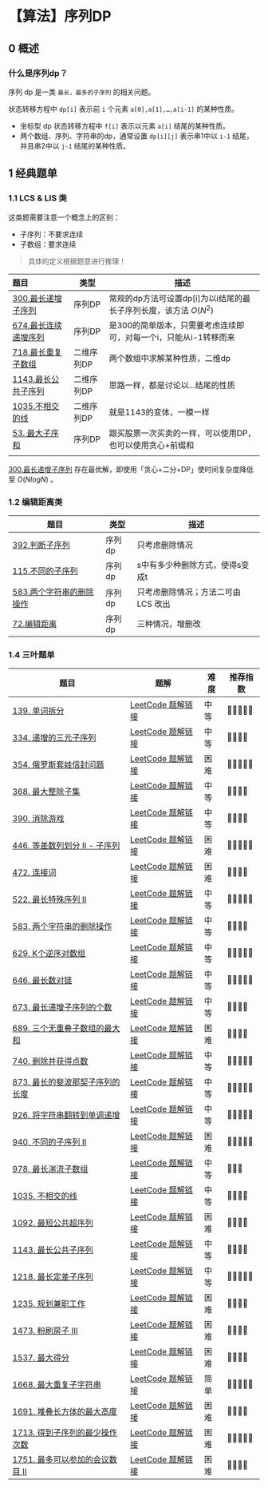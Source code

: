 # 【算法】序列DP

## 0 概述

### 什么是序列dp？

序列 dp 是一类 `最长，最多的子序列` 的相关问题。

状态转移方程中 `dp[i]` 表示前 `i` 个元素 `a[0],a[1],…,a[i-1]` 的某种性质。

- 坐标型 dp 状态转移方程中 `f[i]` 表示以元素 `a[i]` 结尾的某种性质。
- 两个数组、序列、字符串的dp，通常设置 `dp[i][j]` 表示串1中以 `i-1` 结尾，并且串2中以 `j-1` 结尾的某种性质。 

## 1 经典题单

### 1.1 LCS & LIS 类

这类题需要注意一个概念上的区别：

- 子序列：不要求连续
- 子数组：要求连续

> 具体的定义根据题意进行推理！

| 题目                                                         | 类型       | 描述                                                         |
| :----------------------------------------------------------- | ---------- | ------------------------------------------------------------ |
| [300.最长递增子序列](https://leetcode.cn/problems/longest-increasing-subsequence/description/) | 序列DP     | 常规的dp方法可设置dp[i]为以i结尾的最长子序列长度，该方法 $O(N^2)$ |
| [674.最长连续递增序列](https://leetcode.cn/problems/longest-continuous-increasing-subsequence/) | 序列DP     | 是300的简单版本，只需要考虑连续即可，对每一个i，只能从i-1转移而来 |
| [718.最长重复子数组](https://leetcode.cn/problems/maximum-length-of-repeated-subarray/) | 二维序列DP | 两个数组中求解某种性质，二维dp                               |
| [1143.最长公共子序列](https://leetcode.cn/problems/longest-common-subsequence/) | 二维序列DP | 思路一样，都是讨论以...结尾的性质                            |
| [1035.不相交的线](https://leetcode.cn/problems/uncrossed-lines/) | 二维序列DP | 就是1143的变体，一模一样                                     |
| [53. 最大子序和](https://leetcode.cn/problems/maximum-subarray/description/) | 序列DP     | 跟买股票一次买卖的一样，可以使用DP，也可以使用贪心+前缀和    |
|                                                              |            |                                                              |

[300.最长递增子序列](https://leetcode.cn/problems/longest-increasing-subsequence/description/) 存在最优解，即使用「贪心+二分+DP」使时间复杂度降低至 $O(NlogN)$ 。



### 1.2 编辑距离类

| 题目                                                         | 类型   | 描述                               |
| ------------------------------------------------------------ | ------ | ---------------------------------- |
| [392.判断子序列](https://leetcode.cn/problems/is-subsequence/description/) | 序列dp | 只考虑删除情况                     |
| [115.不同的子序列](https://leetcode.cn/problems/distinct-subsequences/description/) | 序列dp | s中有多少种删除方式，使得s变成t    |
| [583.两个字符串的删除操作](https://leetcode.cn/problems/delete-operation-for-two-strings/) | 序列dp | 只考虑删除情况；方法二可由LCS 改出 |
| [72.编辑距离](https://leetcode.cn/problems/edit-distance/)   | 序列dp | 三种情况，增删改                   |



### 1.4 三叶题单

| 题目                                                         | 题解                                                         | 难度 | 推荐指数 |
| ------------------------------------------------------------ | ------------------------------------------------------------ | ---- | -------- |
| [139. 单词拆分](https://leetcode.cn/problems/word-break/)    | [LeetCode 题解链接](https://leetcode.cn/problems/word-break/solution/by-ac_oier-gh00/) | 中等 | 🤩🤩🤩🤩🤩    |
| [334. 递增的三元子序列](https://leetcode-cn.com/problems/increasing-triplet-subsequence/) | [LeetCode 题解链接](https://leetcode-cn.com/problems/increasing-triplet-subsequence/solution/gong-shui-san-xie-zui-chang-shang-sheng-xa08h/) | 中等 | 🤩🤩🤩🤩     |
| [354. 俄罗斯套娃信封问题](https://leetcode-cn.com/problems/russian-doll-envelopes/) | [LeetCode 题解链接](https://leetcode-cn.com/problems/russian-doll-envelopes/solution/zui-chang-shang-sheng-zi-xu-lie-bian-xin-6s8d/) | 困难 | 🤩🤩🤩🤩🤩    |
| [368. 最大整除子集](https://leetcode-cn.com/problems/largest-divisible-subset/) | [LeetCode 题解链接](https://leetcode-cn.com/problems/largest-divisible-subset/solution/gong-shui-san-xie-noxiang-xin-ke-xue-xi-0a3jc/) | 中等 | 🤩🤩🤩🤩     |
| [390. 消除游戏](https://leetcode-cn.com/problems/elimination-game/) | [LeetCode 题解链接](https://leetcode-cn.com/problems/elimination-game/solution/gong-shui-san-xie-yue-se-fu-huan-yun-yon-x60m/) | 中等 | 🤩🤩🤩🤩     |
| [446. 等差数列划分 II - 子序列](https://leetcode-cn.com/problems/arithmetic-slices-ii-subsequence/) | [LeetCode 题解链接](https://leetcode-cn.com/problems/arithmetic-slices-ii-subsequence/solution/gong-shui-san-xie-xiang-jie-ru-he-fen-xi-ykvk/) | 困难 | 🤩🤩🤩🤩🤩    |
| [472. 连接词](https://leetcode-cn.com/problems/concatenated-words/) | [LeetCode 题解链接](https://leetcode-cn.com/problems/concatenated-words/solution/gong-shui-san-xie-xu-lie-dpzi-fu-chuan-h-p7no/) | 困难 | 🤩🤩🤩🤩     |
| [522. 最长特殊序列 II](https://leetcode.cn/problems/longest-uncommon-subsequence-ii/) | [LeetCode 题解链接](https://leetcode.cn/problems/longest-uncommon-subsequence-ii/solution/by-ac_oier-vuez/) | 中等 | 🤩🤩🤩🤩🤩    |
| [583. 两个字符串的删除操作](https://leetcode-cn.com/problems/delete-operation-for-two-strings/) | [LeetCode 题解链接](https://leetcode-cn.com/problems/delete-operation-for-two-strings/solution/gong-shui-san-xie-cong-liang-chong-xu-li-wqv7/) | 中等 | 🤩🤩🤩🤩     |
| [629. K个逆序对数组](https://leetcode-cn.com/problems/k-inverse-pairs-array/) | [LeetCode 题解链接](https://leetcode-cn.com/problems/k-inverse-pairs-array/solution/gong-shui-san-xie-yi-dao-xu-lie-dp-zhuan-tm01/) | 中等 | 🤩🤩🤩🤩🤩    |
| [646. 最长数对链](https://leetcode.cn/problems/maximum-length-of-pair-chain/) | [LeetCode 题解链接](https://leetcode.cn/problems/maximum-length-of-pair-chain/solution/by-ac_oier-z91l/) | 中等 | 🤩🤩🤩🤩🤩    |
| [673. 最长递增子序列的个数](https://leetcode-cn.com/problems/number-of-longest-increasing-subsequence/) | [LeetCode 题解链接](https://leetcode-cn.com/problems/number-of-longest-increasing-subsequence/solution/gong-shui-san-xie-lis-de-fang-an-shu-wen-obuz/) | 中等 | 🤩🤩🤩🤩     |
| [689. 三个无重叠子数组的最大和](https://leetcode-cn.com/problems/maximum-sum-of-3-non-overlapping-subarrays/) | [LeetCode 题解链接](https://leetcode-cn.com/problems/maximum-sum-of-3-non-overlapping-subarrays/solution/gong-shui-san-xie-jie-he-qian-zhui-he-de-ancx/) | 困难 | 🤩🤩🤩🤩     |
| [740. 删除并获得点数](https://leetcode-cn.com/problems/delete-and-earn/) | [LeetCode 题解链接](https://leetcode-cn.com/problems/delete-and-earn/solution/gong-shui-san-xie-zhuan-huan-wei-xu-lie-6c9t0/) | 中等 | 🤩🤩🤩🤩🤩    |
| [873. 最长的斐波那契子序列的长度](https://leetcode.cn/problems/length-of-longest-fibonacci-subsequence/) | [LeetCode 题解链接](https://leetcode.cn/problems/length-of-longest-fibonacci-subsequence/solution/by-ac_oier-beo2/) | 中等 | 🤩🤩🤩🤩🤩    |
| [926. 将字符串翻转到单调递增](https://leetcode.cn/problems/flip-string-to-monotone-increasing/) | [LeetCode 题解链接](https://leetcode.cn/problems/flip-string-to-monotone-increasing/solution/by-ac_oier-h0we/) | 中等 | 🤩🤩🤩🤩🤩    |
| [940. 不同的子序列 II](https://leetcode.cn/problems/distinct-subsequences-ii/) | [LeetCode 题解链接](https://leetcode.cn/problems/distinct-subsequences-ii/solution/by-ac_oier-ph94/) | 困难 | 🤩🤩🤩🤩🤩    |
| [978. 最长湍流子数组](https://leetcode-cn.com/problems/longest-turbulent-subarray/) | [LeetCode 题解链接](https://leetcode-cn.com/problems/longest-turbulent-subarray/solution/xiang-jie-dong-tai-gui-hua-ru-he-cai-dp-3spgj/) | 中等 | 🤩🤩🤩      |
| [1035. 不相交的线](https://leetcode-cn.com/problems/uncrossed-lines/) | [LeetCode 题解链接](https://leetcode-cn.com/problems/uncrossed-lines/solution/gong-shui-san-xie-noxiang-xin-ke-xue-xi-bkaas/) | 中等 | 🤩🤩🤩🤩     |
| [1092. 最短公共超序列](https://leetcode.cn/problems/shortest-common-supersequence/) | [LeetCode 题解链接](https://leetcode.cn/problems/shortest-common-supersequence/solution/by-ac_oier-s346/) | 困难 | 🤩🤩🤩🤩     |
| [1143. 最长公共子序列](https://leetcode-cn.com/problems/longest-common-subsequence/) | [LeetCode 题解链接](https://leetcode-cn.com/problems/longest-common-subsequence/solution/gong-shui-san-xie-zui-chang-gong-gong-zi-xq0h/) | 中等 | 🤩🤩🤩🤩     |
| [1218. 最长定差子序列](https://leetcode-cn.com/problems/longest-arithmetic-subsequence-of-given-difference/) | [LeetCode 题解链接](https://leetcode-cn.com/problems/longest-arithmetic-subsequence-of-given-difference/solution/gong-shui-san-xie-jie-he-tan-xin-de-zhua-dj1k/) | 中等 | 🤩🤩🤩🤩🤩    |
| [1235. 规划兼职工作](https://leetcode.cn/problems/maximum-profit-in-job-scheduling/) | [LeetCode 题解链接](https://leetcode.cn/problems/maximum-profit-in-job-scheduling/solution/by-ac_oier-rgup/) | 困难 | 🤩🤩🤩🤩     |
| [1473. 粉刷房子 III](https://leetcode-cn.com/problems/paint-house-iii/) | [LeetCode 题解链接](https://leetcode-cn.com/problems/paint-house-iii/solution/gong-shui-san-xie-san-wei-dong-tai-gui-h-ud7m/) | 困难 | 🤩🤩🤩🤩     |
| [1537. 最大得分](https://leetcode.cn/problems/get-the-maximum-score/) | [LeetCode 题解链接](https://leetcode.cn/problems/get-the-maximum-score/solution/by-ac_oier-ht78/) | 困难 | 🤩🤩🤩🤩     |
| [1668. 最大重复子字符串](https://leetcode.cn/problems/maximum-repeating-substring/) | [LeetCode 题解链接](https://leetcode.cn/problems/maximum-repeating-substring/solution/by-ac_oier-xjhn/) | 简单 | 🤩🤩🤩🤩🤩    |
| [1691. 堆叠长方体的最大高度](https://leetcode.cn/problems/maximum-height-by-stacking-cuboids/) | [LeetCode 题解链接](https://acoier.com/2022/12/10/1691.%20%E5%A0%86%E5%8F%A0%E9%95%BF%E6%96%B9%E4%BD%93%E7%9A%84%E6%9C%80%E5%A4%A7%E9%AB%98%E5%BA%A6%EF%BC%88%E5%9B%B0%E9%9A%BE%EF%BC%89/) | 困难 | 🤩🤩🤩🤩     |
| [1713. 得到子序列的最少操作次数](https://leetcode-cn.com/problems/minimum-operations-to-make-a-subsequence/) | [LeetCode 题解链接](https://leetcode-cn.com/problems/minimum-operations-to-make-a-subsequence/solution/gong-shui-san-xie-noxiang-xin-ke-xue-xi-oj7yu/) | 困难 | 🤩🤩🤩🤩🤩    |
| [1751. 最多可以参加的会议数目 II](https://leetcode-cn.com/problems/maximum-number-of-events-that-can-be-attended-ii/) | [LeetCode 题解链接](https://leetcode-cn.com/problems/maximum-number-of-events-that-can-be-attended-ii/solution/po-su-dp-er-fen-dp-jie-fa-by-ac_oier-88du/) | 困难 | 🤩🤩🤩🤩     |
